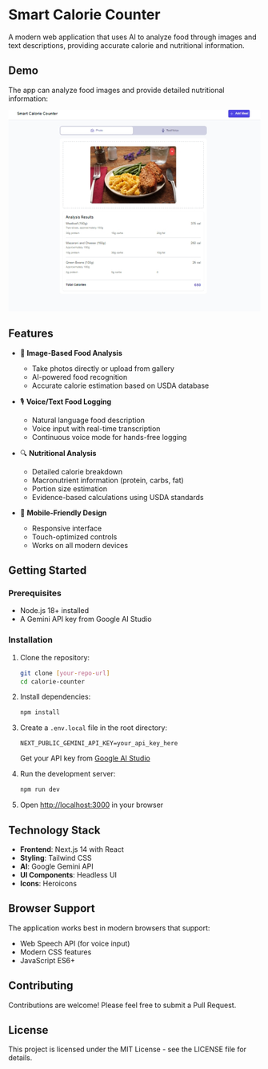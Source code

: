 # Smart Calorie Counter

A modern web application that uses AI to analyze food through images and text descriptions, providing accurate calorie and nutritional information.

## Demo

The app can analyze food images and provide detailed nutritional information:

![Example meal analysis showing meatloaf, mac and cheese, and green beans](docs/demo.jpeg)


## Features

- 📸 **Image-Based Food Analysis**
  - Take photos directly or upload from gallery
  - AI-powered food recognition
  - Accurate calorie estimation based on USDA database

- 🎙️ **Voice/Text Food Logging**
  - Natural language food description
  - Voice input with real-time transcription
  - Continuous voice mode for hands-free logging

- 🔍 **Nutritional Analysis**
  - Detailed calorie breakdown
  - Macronutrient information (protein, carbs, fat)
  - Portion size estimation
  - Evidence-based calculations using USDA standards

- 📱 **Mobile-Friendly Design**
  - Responsive interface
  - Touch-optimized controls
  - Works on all modern devices

## Getting Started

### Prerequisites

- Node.js 18+ installed
- A Gemini API key from Google AI Studio

### Installation

1. Clone the repository:
   ```bash
   git clone [your-repo-url]
   cd calorie-counter
   ```

2. Install dependencies:
   ```bash
   npm install
   ```

3. Create a `.env.local` file in the root directory:
   ```
   NEXT_PUBLIC_GEMINI_API_KEY=your_api_key_here
   ```
   Get your API key from [Google AI Studio](https://makersuite.google.com/app/apikey)

4. Run the development server:
   ```bash
   npm run dev
   ```

5. Open [http://localhost:3000](http://localhost:3000) in your browser

## Technology Stack

- **Frontend**: Next.js 14 with React
- **Styling**: Tailwind CSS
- **AI**: Google Gemini API
- **UI Components**: Headless UI
- **Icons**: Heroicons

## Browser Support

The application works best in modern browsers that support:
- Web Speech API (for voice input)
- Modern CSS features
- JavaScript ES6+

## Contributing

Contributions are welcome! Please feel free to submit a Pull Request.

## License

This project is licensed under the MIT License - see the LICENSE file for details.


